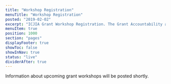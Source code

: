 ```yaml
---
title: "Workshop Registration"
menuTitle: "Workshop Registration"
posted: "2019-02-02"
excerpt: "ICJIA Grant Workshop Registration. The Grant Accountability and Transparency Act (GATA) of 2014, 30 ILCS 708/1 et seq., increased accountability and transparency in the use of grant funds and reduced the administrative burden on state agencies and grantees through adoption of federal grant guidelines and regulations."
menuItem: true
position: 1000
section: "pages"
displayFooter: true
showToc: false
showInNav: true
status: "live"
dividerAfter: true
---
```


Information about upcoming grant workshops will be posted shortly.
